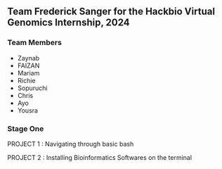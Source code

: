 ## Team Frederick Sanger for the Hackbio Virtual Genomics Internship, 2024

### Team Members
- Zaynab
- FAIZAN
- Mariam
- Richie
- Sopuruchi
- Chris
- Ayo
- Yousra

### Stage One
PROJECT 1 : Navigating through basic bash 

PROJECT 2 : Installing Bioinformatics Softwares on the terminal
